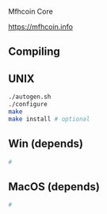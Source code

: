Mfhcoin Core

https://mfhcoin.info

Compiling
-------------------

UNIX
-------

```bash
./autogen.sh
./configure
make
make install # optional
```

Win (depends)
-------
```bash
#
```

MacOS (depends)
-------
```bash
#
```
